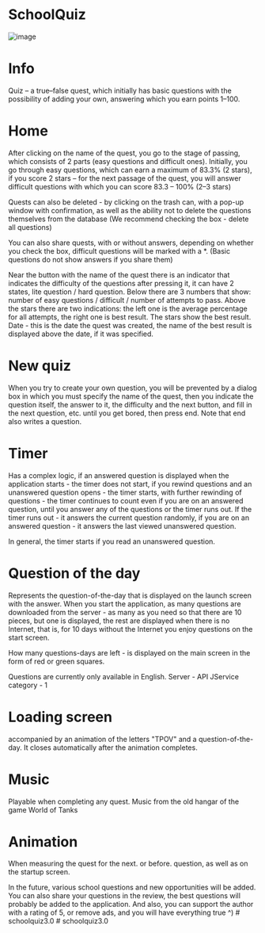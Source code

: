 # SchoolQuiz

![image](https://user-images.githubusercontent.com/33009369/182173509-5cbf267e-ad01-4958-9cca-a5db8e36cad0.png)

# Info
Quiz – a true–false quest, which initially has basic questions with the possibility of adding your own, answering which you earn points 1–100.

# Home
After clicking on the name of the quest, you go to the stage of passing, which consists of 2 parts (easy questions and difficult ones). Initially, you go through easy questions, which can earn a maximum of 83.3% (2 stars), if you score 2 stars – for the next passage of the quest, you will answer difficult questions with which you can score 83.3 – 100% (2–3 stars)

Quests can also be deleted - by clicking on the trash can, with a pop-up window with confirmation, as well as the ability not to delete the questions themselves from the database (We recommend checking the box - delete all questions)
    
You can also share quests, with or without answers, depending on whether you check the box, difficult questions will be marked with a *. (Basic questions do not show answers if you share them)
    
Near the button with the name of the quest there is an indicator that indicates the difficulty of the questions after pressing it, it can have 2 states, lite question / hard question. Below there are 3 numbers that show: number of easy questions / difficult / number of attempts to pass. Above the stars there are two indications: the left one is the average percentage for all attempts, the right one is best result. The stars show the best result. Date - this is the date the quest was created, the name of the best result is displayed above the date, if it was specified.
    
# New quiz
When you try to create your own question, you will be prevented by a dialog box in which you must specify the name of the quest, then you indicate the question itself, the answer to it, the difficulty and the next button, and fill in the next question, etc. until you get bored, then press end. Note that end also writes a question.
    
# Timer
Has a complex logic, if an answered question is displayed when the application starts - the timer does not start, if you rewind questions and an unanswered question opens - the timer starts, with further rewinding of questions - the timer continues to count even if you are on an answered question,
until you answer any of the questions or the timer runs out. If the timer runs out - it answers the current question randomly, if you are on an answered question - it answers the last viewed unanswered question.

In general, the timer starts if you read an unanswered question.

# Question of the day
Represents the question-of-the-day that is displayed on the launch screen with the answer. When you start the application, as many questions are downloaded from the server - as many as you need so that there are 10 pieces, but one is displayed, the rest are displayed when there is no Internet, that is, for 10 days without the Internet you enjoy questions on the start screen.

How many questions-days are left - is displayed on the main screen in the form of red or green squares.

Questions are currently only available in English.
Server - API JService category - 1

# Loading screen
accompanied by an animation of the letters "TPOV" and a question-of-the-day.
It closes automatically after the animation completes.

# Music
Playable when completing any quest.
Music from the old hangar of the game World of Tanks

# Animation
When measuring the quest for the next. or before. question, as well as on the startup screen.

In the future, various school questions and new opportunities will be added. You can also share your questions in the review, the best questions will probably be added to the application. And also, you can support the author with a rating of 5, or remove ads, and you will have everything true ^)
#   s c h o o l q u i z 3 . 0  
 #   s c h o o l q u i z 3 . 0  
 